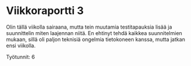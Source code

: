 # Viikkoraportti 3

Olin tällä viikolla sairaana, mutta tein muutamia testitapauksia lisää ja suunnittelin miten laajennan niitä. En ehtinyt tehdä kaikkea suunnitelmien mukaan, sillä oli paljon teknisiä ongelmia tietokoneen kanssa, mutta jatkan ensi viikolla.

Työtunnit: 6
